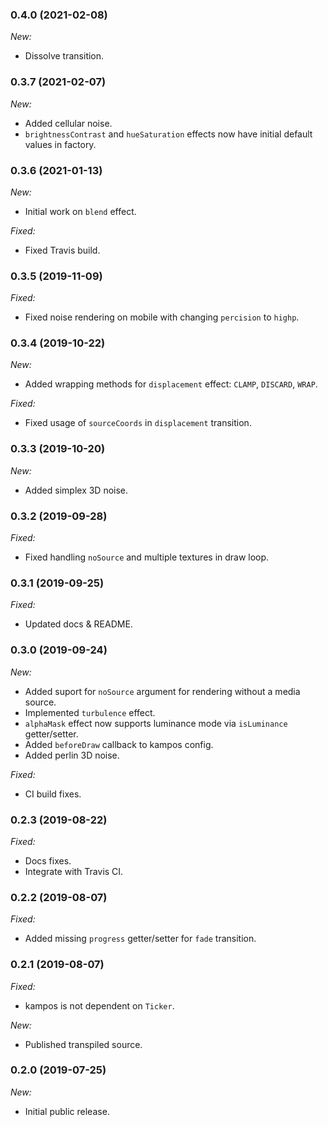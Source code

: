 ### 0.4.0 (2021-02-08)

*New:*

- Dissolve transition.

### 0.3.7 (2021-02-07)

*New:*

- Added cellular noise.
- `brightnessContrast` and `hueSaturation` effects now have initial default values in factory.

### 0.3.6 (2021-01-13)

*New:*

- Initial work on `blend` effect.

*Fixed:*

- Fixed Travis build.

### 0.3.5 (2019-11-09)

*Fixed:*

- Fixed noise rendering on mobile with changing `percision` to `highp`.

### 0.3.4 (2019-10-22)

*New:*

- Added wrapping methods for `displacement` effect: `CLAMP`, `DISCARD`, `WRAP`.

*Fixed:*

- Fixed usage of `sourceCoords` in `displacement` transition.

### 0.3.3 (2019-10-20)

*New:*

- Added simplex 3D noise.

### 0.3.2 (2019-09-28)

*Fixed:*

- Fixed handling `noSource` and multiple textures in draw loop.

### 0.3.1 (2019-09-25)

*Fixed:*

- Updated docs & README.

### 0.3.0 (2019-09-24)

*New:*

- Added suport for `noSource` argument for rendering without a media source.
- Implemented `turbulence` effect.
- `alphaMask` effect now supports luminance mode via `isLuminance` getter/setter.
- Added `beforeDraw` callback to kampos config.
- Added perlin 3D noise.

*Fixed:*

- CI build fixes.

### 0.2.3 (2019-08-22)

*Fixed:*

- Docs fixes.
- Integrate with Travis CI.

### 0.2.2 (2019-08-07)

*Fixed:*

- Added missing `progress` getter/setter for `fade` transition.

### 0.2.1 (2019-08-07)

*Fixed:*

- kampos is not dependent on `Ticker`.

*New:*

- Published transpiled source.

### 0.2.0 (2019-07-25)

*New:*

- Initial public release.
